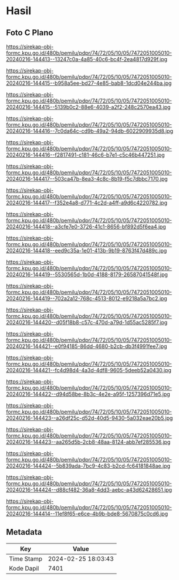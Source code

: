 # Hasil

## Foto C Plano

https://sirekap-obj-formc.kpu.go.id/480b/pemilu/pdpr/74/72/05/10/05/7472051005010-20240216-144413--13247c0a-4a85-40c6-bc4f-2ea4817d929f.jpg

https://sirekap-obj-formc.kpu.go.id/480b/pemilu/pdpr/74/72/05/10/05/7472051005010-20240216-144415--b958a5ee-bd27-4e85-bab8-1dcd04e244ba.jpg

https://sirekap-obj-formc.kpu.go.id/480b/pemilu/pdpr/74/72/05/10/05/7472051005010-20240216-144415--5139b0c2-88e6-4039-a2f2-248c2570ea43.jpg

https://sirekap-obj-formc.kpu.go.id/480b/pemilu/pdpr/74/72/05/10/05/7472051005010-20240216-144416--7c0da64c-cd9b-49a2-94db-6022909935d8.jpg

https://sirekap-obj-formc.kpu.go.id/480b/pemilu/pdpr/74/72/05/10/05/7472051005010-20240216-144416--f2817491-c181-46c6-b7e1-c5c46b447251.jpg

https://sirekap-obj-formc.kpu.go.id/480b/pemilu/pdpr/74/72/05/10/05/7472051005010-20240216-144417--503ca47b-8ea3-4c8c-8b19-f5c7dbbc7170.jpg

https://sirekap-obj-formc.kpu.go.id/480b/pemilu/pdpr/74/72/05/10/05/7472051005010-20240216-144417--f352e4a8-d771-4c2d-a4ff-a9d6c4220782.jpg

https://sirekap-obj-formc.kpu.go.id/480b/pemilu/pdpr/74/72/05/10/05/7472051005010-20240216-144418--a3cfe7e0-3726-41c1-8656-bf892d5f6ea4.jpg

https://sirekap-obj-formc.kpu.go.id/480b/pemilu/pdpr/74/72/05/10/05/7472051005010-20240216-144418--eed9c35a-1e01-413b-9b19-8763f47d489c.jpg

https://sirekap-obj-formc.kpu.go.id/480b/pemilu/pdpr/74/72/05/10/05/7472051005010-20240216-144419--5530565d-1b0d-4188-8179-26587041548f.jpg

https://sirekap-obj-formc.kpu.go.id/480b/pemilu/pdpr/74/72/05/10/05/7472051005010-20240216-144419--702a2a12-768c-4513-8012-e9218a5a7bc2.jpg

https://sirekap-obj-formc.kpu.go.id/480b/pemilu/pdpr/74/72/05/10/05/7472051005010-20240216-144420--d05f18b8-c57c-470d-a79d-1d55ac5285f7.jpg

https://sirekap-obj-formc.kpu.go.id/480b/pemilu/pdpr/74/72/05/10/05/7472051005010-20240216-144421--e0f94185-86dd-4680-b2cb-db3f4991fee7.jpg

https://sirekap-obj-formc.kpu.go.id/480b/pemilu/pdpr/74/72/05/10/05/7472051005010-20240216-144421--fc4d98d4-4a3d-4df8-9605-5deeb52a0430.jpg

https://sirekap-obj-formc.kpu.go.id/480b/pemilu/pdpr/74/72/05/10/05/7472051005010-20240216-144422--d94d58be-8b3c-4e2e-a95f-1257396d71e5.jpg

https://sirekap-obj-formc.kpu.go.id/480b/pemilu/pdpr/74/72/05/10/05/7472051005010-20240216-144423--a26df25c-d52d-40d5-9430-5a032eae20b5.jpg

https://sirekap-obj-formc.kpu.go.id/480b/pemilu/pdpr/74/72/05/10/05/7472051005010-20240216-144423--aa265d5b-2cb8-48aa-8124-abb7ef285536.jpg

https://sirekap-obj-formc.kpu.go.id/480b/pemilu/pdpr/74/72/05/10/05/7472051005010-20240216-144424--5b839ada-7bc9-4c83-b2cd-fc64181848ae.jpg

https://sirekap-obj-formc.kpu.go.id/480b/pemilu/pdpr/74/72/05/10/05/7472051005010-20240216-144424--d88cf482-36a8-4dd3-aebc-a43d62428651.jpg

https://sirekap-obj-formc.kpu.go.id/480b/pemilu/pdpr/74/72/05/10/05/7472051005010-20240216-144414--11ef8f65-e6ce-4b9b-bde8-5670875c0cd6.jpg


## Metadata

| Key        | Value               |
| ---------- | ------------------- |
| Time Stamp | 2024-02-25 18:03:43 |
| Kode Dapil | 7401                |



